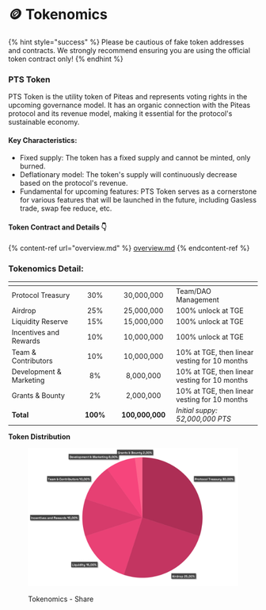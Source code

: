 # 🪙 Tokenomics

{% hint style="success" %}
Please be cautious of fake token addresses and contracts. We strongly recommend ensuring you are using the official token contract only!
{% endhint %}

### **PTS Token**

PTS Token is the utility token of Piteas and represents voting rights in the upcoming governance model. It has an organic connection with the Piteas protocol and its revenue model, making it essential for the protocol's sustainable economy.

#### **Key Characteristics:**

* Fixed supply: The token has a fixed supply and cannot be minted, only burned.
* Deflationary model: The token's supply will continuously decrease based on the protocol's revenue.
* Fundamental for upcoming features: PTS Token serves as a cornerstone for various features that will be launched in the future, including Gasless trade, swap fee reduce, etc.

#### Token Contract and Details 👇

{% content-ref url="overview.md" %}
[overview.md](overview.md)
{% endcontent-ref %}

### **Tokenomics Detail:**

<table data-header-hidden data-full-width="true"><thead><tr><th width="259"></th><th width="151" align="center"></th><th width="162" align="center"></th><th width="435"></th></tr></thead><tbody><tr><td>Protocol Treasury</td><td align="center">30%</td><td align="center">30,000,000</td><td>Team/DAO Management</td></tr><tr><td>Airdrop</td><td align="center">25%</td><td align="center">25,000,000</td><td>100% unlock at TGE</td></tr><tr><td>Liquidity Reserve</td><td align="center">15%</td><td align="center">15,000,000</td><td>100% unlock at TGE</td></tr><tr><td>Incentives and Rewards</td><td align="center">10%</td><td align="center">10,000,000</td><td>100% unlock at TGE</td></tr><tr><td>Team &#x26; Contributors</td><td align="center">10%</td><td align="center">10,000,000</td><td>10% at TGE, then linear vesting for 10 months</td></tr><tr><td>Development &#x26; Marketing</td><td align="center">8%</td><td align="center">8,000,000</td><td>10% at TGE, then linear vesting for 10 months</td></tr><tr><td>Grants &#x26; Bounty</td><td align="center">2%</td><td align="center">2,000,000</td><td>10% at TGE, then linear vesting for 10 months</td></tr><tr><td><strong>Total</strong></td><td align="center"><strong>100%</strong></td><td align="center"><strong>100,000,000</strong></td><td><em>Initial suppy: 52,000,000 PTS</em></td></tr></tbody></table>





**Token Distribution**

<figure><img src="../.gitbook/assets/PIT-Tokenomics-Sheet (1).png" alt=""><figcaption><p>Tokenomics - Share</p></figcaption></figure>

